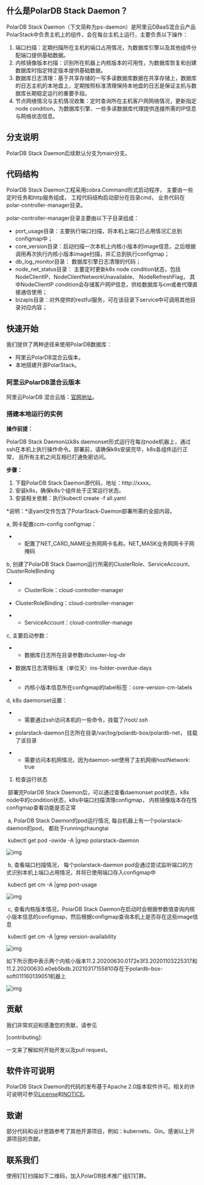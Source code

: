 ## 什么是PolarDB Stack Daemon？

PolarDB Stack Daemon（下文简称为ps-daemon）是阿里云DBaaS混合云产品PolarStack中负责主机上的组件，会在每台主机上运行，主要负责以下操作：

1. 端口扫描：定期扫描所在主机的端口占用情况，为数据库引擎以及其他组件分配端口提供基础数据。
2. 内核镜像版本扫描：识别所在机器上内核版本的可用性，为数据库恢复和创建数据库时指定特定版本提供基础数据。
3. 数据库日志清理：基于共享存储的一写多读数据库数据在共享存储上，数据库的日志主机的本地盘上，定期按照标准清理保持本地盘的日志是保证主机与数据库长期稳定运行的重要手段。
4. 节点网络情况与主机情况收集：定时查询所在主机客户网网络情况，更新指定node condition，为数据库引擎、一些多读数据库代理提供连接所需的IP信息与网络状态信息。

## 分支说明

PolarDB Stack Daemon后续默认分支为main分支。

## 代码结构

PolarDB Stack Daemon工程采用cobra.Command形式启动程序， 主要由一些定时任务和http服务组成， 工程代码结构启动部分在目录cmd， 业务代码在polar-controller-manager目录。

polar-controller-manager目录主要由以下子目录组成：

- port_usage目录：主要执行端口扫描，将本机上端口已占用情况汇总到configmap中；
- core_version目录：启动扫描一次本机上内核小版本的image信息，之后根据调用再次执行内核小版本image扫描，并汇总到执行configmap；
- db_log_monitor目录： 数据库引擎日志清理的代码；
- node_net_status目录： 主要定时更新k8s node condition状态，包括NodeClientIP、NodeClientNetworkUnavailable、 NodeRefreshFlag， 其中NodeClientIP condition会存储客户网IP信息，供给数据库与cm或者代理直接通信使用；
- bizapis目录：对外提供的restful服务，可在该目录下service中可调用其他目录对应内容；

## 快速开始

我们提供了两种途径来使用PolarDB数据库：

- 阿里云PolarDB混合云版本。
- 本地搭建开源PolarStack。

### 阿里云PolarDB混合云版本

阿里云PolarDB 混合云版：[官网地址](https://www.alibabacloud.com/zh/product/polarbox)。

### 搭建本地运行的实例

**操作前提：**

PolarDB Stack Daemon以k8s daemonset形式运行在每台node机器上，通过ssh在本机上执行操作命令。部署前，请确保k8s安装完毕，k8s各组件运行正常， 且所有主机之间互相已打通免密访问。

**步骤：**

1. 下载PolarDB Stack Daemon源代码，地址：http://xxxx。
2.  安装k8s，确保k8s个组件处于正常运行状态。
3.  安装相关依赖：执行kubectl create -f all.yaml

*说明：*该yaml文件包含了PolarStack-Daemon部署所需的全部内容。

a, 网卡配置ccm-config configmap：

- - 配置了NET_CARD_NAME业务网网卡名称。NET_MASK业务网网卡子网掩码

b, 创建了PolarDB Stack Daemon运行所需的ClusterRole、ServiceAccount、ClusterRoleBinding

- - ClusterRole：cloud-controller-manager
- ClusterRoleBinding：cloud-controller-manager

- - ServiceAccount：cloud-controller-manage

c, 主要启动参数：

- - 数据库日志所在目录参数dbcluster-log-dir
- 数据库日志清理标准（单位天）ins-folder-overdue-days

- - 内核小版本信息所在configmap的label标签：core-version-cm-labels

d, k8s daemonset设置：

- - 需要通过ssh访问本机的一些命令，挂载了/root/.ssh
- polarstack-daemon日志所在目录/var/log/polardb-box/polardb-net， 挂载了该目录

- - 需要访问本机网情况，因为daemon-set使用了主机网络hostNetwork: true

1. 检查运行状态

​     部署完PolarDB Stack Daemon后，可以通过查看daemonset pod状态，k8s node中的condition状态，k8s中端口扫描清理configmap， 内核镜像版本存在性configmap查看功能是否正常

​    a, PolarDB Stack Daemon的pod运行情况, 每台机器上有一个polarstack-daemon的pod， 都处于runningzhaungtai

​    kubectl get pod -owide -A |grep polarstack-daemon

![img](https://intranetproxy.alipay.com/skylark/lark/0/2021/png/288373/1632647922395-52bb9f96-9f03-444b-9e43-5b63d60c6782.png)

​    b, 查看端口扫描情况， 每个polarstack-daemon pod会通过尝试监听端口的方式识别本机上端口占用情况，并将已使用端口存入configmap中

​    kubectl get cm -A |grep port-usage

![img](https://intranetproxy.alipay.com/skylark/lark/0/2021/png/288373/1632648185711-686a7a48-9fc6-4814-beab-57ab2032e359.png)

​    c, 查看内核版本情况，PolarDB Stack Daemon在启动时会根据参数值查询内核小版本信息的configmap，然后根据configmap查询本机上是否存在这些image信息

​     kubectl get cm -A |grep version-availability

![img](https://intranetproxy.alipay.com/skylark/lark/0/2021/png/288373/1632648411948-c7a5a08b-d385-42fb-a984-50f2fa038aef.png)

如下所示图中表示两个内核小版本11.2.20200630.0172e3f3.20201103225317和11.2.20200630.e0eb5bdb.20210317155810存在于polardb-box-soft011160139051机器上



![img](https://intranetproxy.alipay.com/skylark/lark/0/2021/png/288373/1632648640395-7c4e5fb8-ff89-4cfe-b46c-b0be6fb6cac4.png)

## 贡献

我们非常欢迎和感激您的贡献，请参见

[contributing]:

一文来了解如何开始开发以及pull request。

## 软件许可说明

PolarDB Stack Daemon的代码的发布基于Apache 2.0版本软件许可。相关的许可说明可参见[License](https://github.com/alibaba/PolarDB-for-PostgreSQL/blob/master/LICENSE)和[NOTICE](https://github.com/alibaba/PolarDB-for-PostgreSQL/blob/master/NOTICE)。

## 致谢

部分代码和设计思路参考了其他开源项目，例如：kubernets、Gin。感谢以上开源项目的贡献。

## 联系我们

使用钉钉扫描如下二维码，加入PolarDB技术推广组钉钉群。

